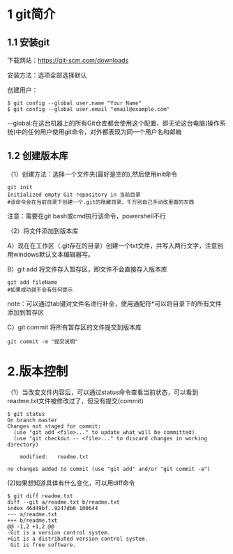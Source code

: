 # 1 git简介

##  1.1 安装git

下载网站：https://git-scm.com/downloads

安装方法：选项全部选择默认

创建用户：

```shell
$ git config --global user.name "Your Name"
$ git config --global user.email "email@example.com"
```

--global:在这台机器上的所有Git仓库都会使用这个配置，即无论这台电脑(操作系统)中的任何用户使用git命令，对外都表现为同一个用户名和邮箱

## 1.2 创建版本库

（1）创建方法：选择一个文件夹(最好是空的),然后使用init命令

```shell
git init
Initialized empty Git repository in 当前目录
#该命令会在当前目录下创建一个.git的隐藏目录，千万别自己手动改里面的东西
```

注意：需要在git bash或cmd执行该命令，powershell不行

（2）将文件添加到版本库

A）现在在工作区（.git存在的目录）创建一个txt文件，并写入两行文字，注意别用windows默认文本编辑器写。

B）git add 将文件存入暂存区，即文件不会直接存入版本库

```shell
git add fileName
#如果成功就不会有任何提示
```

note：可以通过tab键对文件名进行补全，使用通配符*可以将目录下的所有文件添加到暂存区

C）git commit 将所有暂存区的文件提交到版本库

```shell
git commit -m "提交说明"
```

# 2.版本控制

（1）当改变文件内容后，可以通过status命令查看当前状态，可以看到readme.txt文件被修改过了，但没有提交(commit)

```shell
$ git status
On branch master
Changes not staged for commit:
  (use "git add <file>..." to update what will be committed)
  (use "git checkout -- <file>..." to discard changes in working directory)

	modified:   readme.txt

no changes added to commit (use "git add" and/or "git commit -a")
```

(2)如果想知道具体有什么变化，可以用diff命令

```shell
$ git diff readme.txt
diff --git a/readme.txt b/readme.txt
index 46d49bf..9247db6 100644
--- a/readme.txt
+++ b/readme.txt
@@ -1,2 +1,2 @@
-Git is a version control system.
+Git is a distributed version control system.
 Git is free software.
```

